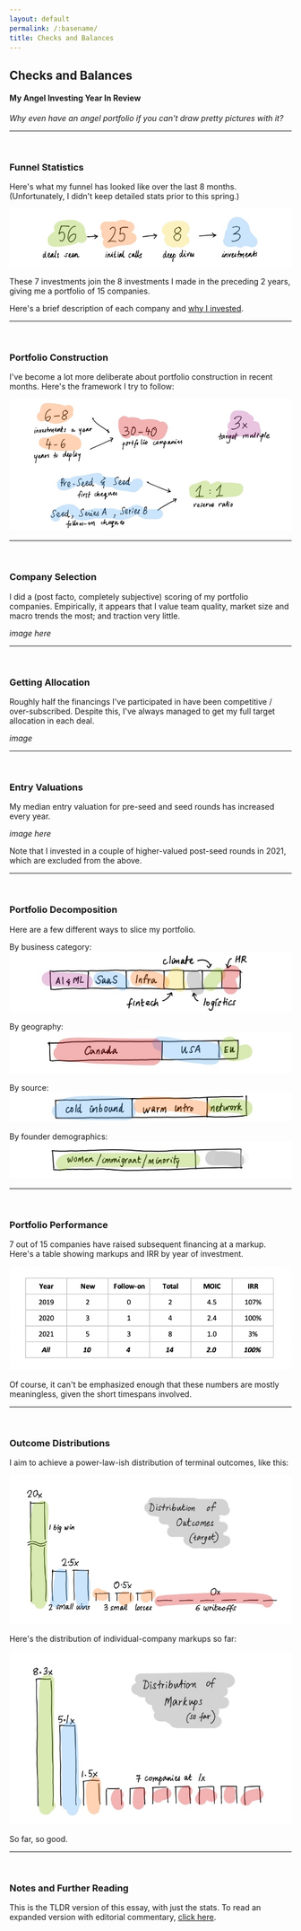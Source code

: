 ```yaml
---
layout: default
permalink: /:basename/
title: Checks and Balances
---
```


## Checks and Balances
#### My Angel Investing Year In Review

*Why even have an angel portfolio if you can't draw pretty pictures with it?*

----
<br/>


### Funnel Statistics

Here's what my funnel has looked like over the last 8 months. (Unfortunately, I didn't keep detailed stats prior to this spring.)

<img src="/assets/img/funnel-stats.jpg" class="image">

<!-- 95 deals seen, 41 initial calls, 14 deep dives, 7 yes (GEKRAPT) -->

These 7 investments join the 8 investments I made in the preceding 2 years, giving me a portfolio of 15 companies.  

Here's a brief description of each company and [why I invested](https://abrahamthomas.info/portfolio-detailed/).


----
<br/>

### Portfolio Construction

I've become a lot more deliberate about portfolio construction in recent months.  Here's the framework I try to follow:

<img src="/assets/img/portfolio-parameters.jpg" class="image">


----
<br/>

### Company Selection

I did a (post facto, completely subjective) scoring of my portfolio companies.  Empirically, it appears that I value team quality, market size and macro trends the most; and traction very little.

*image here*

----
<br/>

### Getting Allocation

Roughly half the financings I've participated in have been competitive / over-subscribed.  Despite this, I've always managed to get my full target allocation in each deal.

*image*


----
<br/>

### Entry Valuations

My median entry valuation for pre-seed and seed rounds has increased every year.

*image here*

Note that I invested in a couple of higher-valued post-seed rounds in 2021, which are excluded from the above.


----
<br/>

### Portfolio Decomposition

Here are a few different ways to slice my portfolio.

By business category:
<img src="/assets/img/slice-category.jpg" class="image3">

By geography:
<img src="/assets/img/slice-geography.jpg" class="image3">

By source:
<img src="/assets/img/slice-channel.jpg" class="image3">

By founder demographics:
<img src="/assets/img/slice-founders.jpg" class="image3">


----
<br/>



### Portfolio Performance

7 out of 15 companies have raised subsequent financing at a markup.  Here's a table showing markups and IRR by year of investment.  

<img src="/assets/img/irr-table.png" class="image">

Of course, it can't be emphasized enough that these numbers are mostly meaningless, given the short timespans involved. 

----
<br/>

### Outcome Distributions

I aim to achieve a power-law-ish distribution of terminal outcomes, like this: 

<img src="/assets/img/distribution-outcomes.jpg" class="image">

Here's the distribution of individual-company markups so far:

<img src="/assets/img/distribution-markups.jpg" class="image">

So far, so good.


----
<br/>

### Notes and Further Reading

This is the TLDR version of this essay, with just the stats.  To read an expanded version with editorial commentary, [click here](https://abrahamthomas.info/investing-in-public).  




